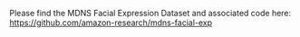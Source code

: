 Please find the MDNS Facial Expression Dataset and associated code here: https://github.com/amazon-research/mdns-facial-exp